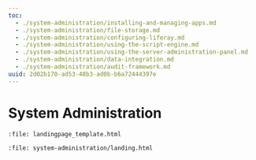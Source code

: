```yaml
---
toc:
  - ./system-administration/installing-and-managing-apps.md
  - ./system-administration/file-storage.md
  - ./system-administration/configuring-liferay.md
  - ./system-administration/using-the-script-engine.md
  - ./system-administration/using-the-server-administration-panel.md
  - ./system-administration/data-integration.md
  - ./system-administration/audit-framework.md
uuid: 2d02b170-ad53-48b3-ad0b-b6a72444397e
---
```

# System Administration

```{raw} html
:file: landingpage_template.html
```

```{raw} html
:file: system-administration/landing.html
```
